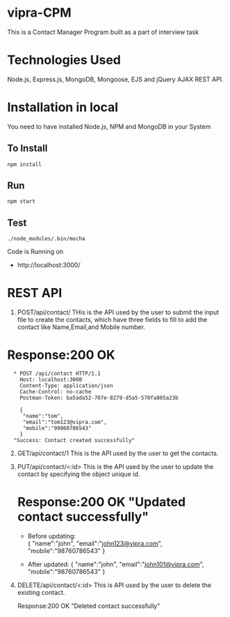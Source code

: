 # vipra-CPM
 This is a Contact Manager Program built as a part of interview task

# Technologies Used
Node.js, Express.js, MongoDB, Mongoose, EJS and jQuery AJAX REST API.

# Installation in local
You need to have installed Node.js, NPM and MongoDB in your System

## To Install

`npm install`

## Run

`npm start` 

## Test

`./node_modules/.bin/mocha`

Code is Running on 
+ http://localhost:3000/

# REST API
 1. POST/api/contact/
    THis is the API used by the user to submit the input file to create the contacts, which have three fields to fill to add the contact like Name,Email,and Mobile number.

   # Response:200 OK
      * POST /api/contact HTTP/1.1
        Host: localhost:3000
        Content-Type: application/json
        Cache-Control: no-cache
        Postman-Token: ba5ada52-707e-8279-d5a5-570fa805a23b

        {
	     "name":"tom",
	     "email":"tom123@vipra.com",
	     "mobile":"99860786543"
        }
      "Success: Contact created successfully"  

 2. GET/api/contact/1
    This is the API used by the user to get the contacts.

 3. PUT/api/contact/<:id>
    This is the API used by the user to update the contact by specifying the object unique id.

    # Response:200 OK "Updated contact successfully"
       * Before updating:   
         {
	   "name":"john",
	   "email":"john123@vipra.com",
	   "mobile":"98760786543"
	  }
    
      * After updated:
         {
	    "name":"john",
	    "email":"john101@vipra.com",
	    "mobile":"98760786543"
	  } 
	  
   4. DELETE/api/contact/<:id>
      This is API used by the user to delete the existing contact.  

      Response:200 OK "Deleted contact successfully"   
